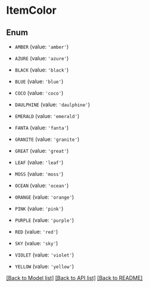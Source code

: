 # ItemColor


## Enum

* `AMBER` (value: `'amber'`)

* `AZURE` (value: `'azure'`)

* `BLACK` (value: `'black'`)

* `BLUE` (value: `'blue'`)

* `COCO` (value: `'coco'`)

* `DAULPHINE` (value: `'daulphine'`)

* `EMERALD` (value: `'emerald'`)

* `FANTA` (value: `'fanta'`)

* `GRANITE` (value: `'granite'`)

* `GREAT` (value: `'great'`)

* `LEAF` (value: `'leaf'`)

* `MOSS` (value: `'moss'`)

* `OCEAN` (value: `'ocean'`)

* `ORANGE` (value: `'orange'`)

* `PINK` (value: `'pink'`)

* `PURPLE` (value: `'purple'`)

* `RED` (value: `'red'`)

* `SKY` (value: `'sky'`)

* `VIOLET` (value: `'violet'`)

* `YELLOW` (value: `'yellow'`)

[[Back to Model list]](../README.md#documentation-for-models) [[Back to API list]](../README.md#documentation-for-api-endpoints) [[Back to README]](../README.md)


